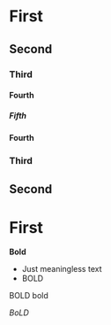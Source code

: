 # First

## Second

### Third

#### Fourth

##### Fifth

#### Fourth

### Third

## Second

# First

**Bold**

- Just meaningless text
- BOLD

BOLD bold

*BoLD*
